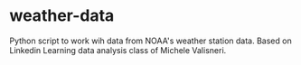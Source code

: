 # weather-data

Python script to work wih data from NOAA's weather station data.
Based on Linkedin Learning data analysis class of Michele Valisneri.
